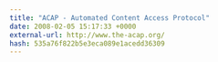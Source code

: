 ```yaml
---
title: "ACAP - Automated Content Access Protocol"
date: 2008-02-05 15:17:33 +0000
external-url: http://www.the-acap.org/
hash: 535a76f822b5e3eca089e1acedd36309
---
```



